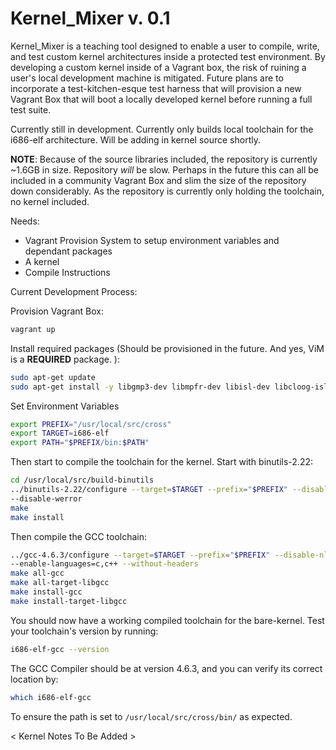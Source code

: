 Kernel_Mixer v. 0.1
=============================================

Kernel_Mixer is a teaching tool designed to enable a user to compile, write, and test custom kernel architectures inside a protected test environment. By developing a custom kernel inside of a Vagrant box, the risk of ruining a user's local development machine is mitigated. Future plans are to incorporate a test-kitchen-esque test harness that will provision a new Vagrant Box that will boot a locally developed kernel before running a full test suite. 
 
Currently still in development. Currently only builds local toolchain for the i686-elf
architecture. Will be adding in kernel source shortly. 

**NOTE**: Because of the source libraries included, the repository is currently ~1.6GB in
size. Repository _will_ be slow. Perhaps in the future this can all be included in a
community Vagrant Box and slim the size of the repository down considerably. As the
repository is currently only holding the toolchain, no kernel included. 

Needs:
 * Vagrant Provision System to setup environment variables and dependant packages
 * A kernel
 * Compile Instructions


Current Development Process:

Provision Vagrant Box:
```bash
vagrant up
```

Install required packages (Should be provisioned in the future. And yes, ViM is a
		**REQUIRED** package. ):
```bash
sudo apt-get update
sudo apt-get install -y libgmp3-dev libmpfr-dev libisl-dev libcloog-isl-dev libmpc-dev vim
```

Set Environment Variables
```bash
export PREFIX="/usr/local/src/cross"
export TARGET=i686-elf
export PATH="$PREFIX/bin:$PATH"
```

Then start to compile the toolchain for the kernel.
Start with binutils-2.22:
```bash
cd /usr/local/src/build-binutils
../binutils-2.22/configure --target=$TARGET --prefix="$PREFIX" --disable-nls
--disable-werror
make
make install
```

Then compile the GCC toolchain:
```bash
../gcc-4.6.3/configure --target=$TARGET --prefix="$PREFIX" --disable-nls
--enable-languages=c,c++ --without-headers
make all-gcc
make all-target-libgcc
make install-gcc
make install-target-libgcc
```

You should now have a working compiled toolchain for the bare-kernel. Test your
toolchain's version by running:
```bash
i686-elf-gcc --version
```
The GCC Compiler should be at version 4.6.3, and you can verify its correct location by: 
```bash
which i686-elf-gcc
```
To ensure the path is set to ```/usr/local/src/cross/bin/``` as expected. 

< Kernel Notes To Be Added > 
